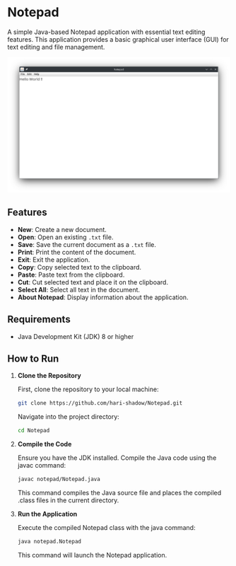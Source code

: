 # Notepad

A simple Java-based Notepad application with essential text editing features. This application provides a basic graphical user interface (GUI) for text editing and file management.

![Application Screenshot](images/screenshot.png)

## Features

- **New**: Create a new document.
- **Open**: Open an existing `.txt` file.
- **Save**: Save the current document as a `.txt` file.
- **Print**: Print the content of the document.
- **Exit**: Exit the application.
- **Copy**: Copy selected text to the clipboard.
- **Paste**: Paste text from the clipboard.
- **Cut**: Cut selected text and place it on the clipboard.
- **Select All**: Select all text in the document.
- **About Notepad**: Display information about the application.

## Requirements

- Java Development Kit (JDK) 8 or higher

## How to Run

1. **Clone the Repository**

   First, clone the repository to your local machine:

   ```bash
   git clone https://github.com/hari-shadow/Notepad.git
   ```
   Navigate into the project directory:

   ```bash
   cd Notepad
   ```
2. **Compile the Code**

   Ensure you have the JDK installed. Compile the Java code using the javac command:

   ```bash
   javac notepad/Notepad.java
   ```
   This command compiles the Java source file and places the compiled .class files in the current directory.

3. **Run the Application**

   Execute the compiled Notepad class with the java command:

   ```bash
   java notepad.Notepad
   ```
   This command will launch the Notepad application.
